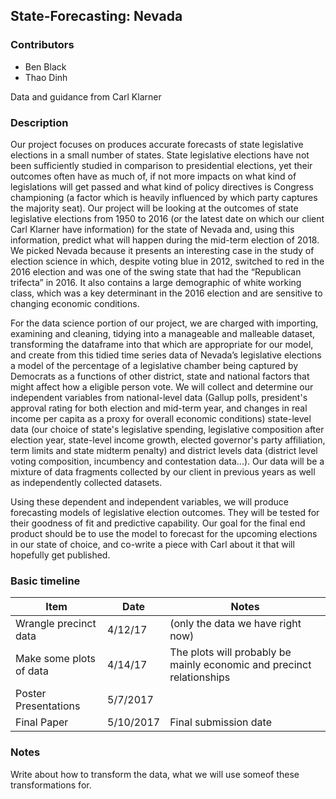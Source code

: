 ## State-Forecasting: Nevada

### Contributors

* Ben Black
* Thao Dinh

Data and guidance from Carl Klarner

### Description

Our project focuses on produces accurate forecasts of state legislative elections in a small number of states.  State legislative elections have not been sufficiently studied in comparison to presidential elections, yet their outcomes often have as much of, if not more impacts on what kind of legislations will get passed and what kind of policy directives is Congress championing (a factor which is heavily influenced by which party captures the majority seat). Our project will be looking at the outcomes of state legislative elections from 1950 to 2016 (or the latest date on which our client Carl Klarner have information) for the state of Nevada and, using this information, predict what will happen during the mid-term election of 2018. We picked Nevada because it presents an interesting case in the study of election science in which, despite voting blue in 2012, switched to red in the 2016 election and was one of the swing state that had the “Republican trifecta” in 2016. It also contains a large demographic of white working class, which was a key determinant in the 2016 election and are sensitive to changing economic conditions.

For the data science portion of our project, we are charged with importing, examining and cleaning, tidying into a manageable and malleable dataset, transforming the dataframe into that which are appropriate for our model, and create from this tidied time series data of Nevada’s legislative elections a model of the percentage of a legislative chamber being captured by Democrats as a functions of other district, state and national factors that might affect how a eligible person vote. We will collect and determine our independent variables from national-level data (Gallup polls, president's approval rating for both election and mid-term year, and changes in real income per capita as a proxy for overall economic conditions) state-level data (our choice of state's legislative spending, legislative composition after election year, state-level income growth, elected governor's party affiliation, term limits and state midterm penalty) and district levels data (district level voting composition, incumbency and contestation data...). Our data will be a mixture of data fragments collected by our client in previous years as well as independently collected datasets.  

Using these dependent and independent variables, we will produce forecasting models of legislative election outcomes. They will be tested for their goodness of fit and predictive capability. Our goal for the final end product should be to use the model to forecast for the upcoming elections in our state of choice, and co-write a piece with Carl about it that will hopefully get published.


### Basic timeline

Item | Date | Notes
--- | --- | ---
Wrangle precinct data | 4/12/17 | (only the data we have right now)
Make some plots of data | 4/14/17 | The plots will probably be mainly economic and precinct relationships
Poster Presentations | 5/7/2017 |
Final Paper | 5/10/2017 | Final submission date



### Notes

Write about how to transform the data, what we will use someof these transformations for. 